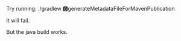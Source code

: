 Try running:
./gradlew :b:generateMetadataFileForMavenPublication

It will fail.

But the java build works.